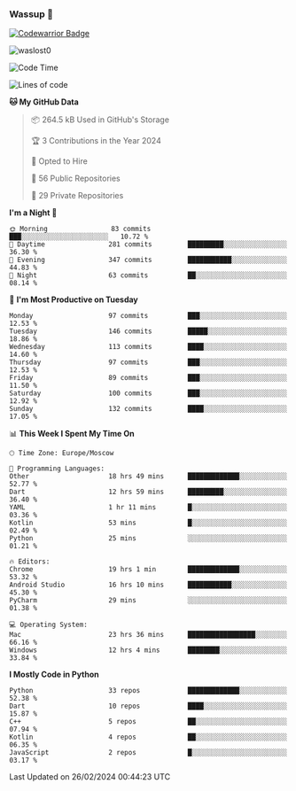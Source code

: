 ### Wassup 👋

[![Codewarrior Badge](https://www.codewars.com/users/waslost/badges/small)](https://www.codewars.com/users/waslost)

<p align="left"> <img src="https://komarev.com/ghpvc/?username=waslost0" alt="waslost0" /></p>

<!--START_SECTION:waka-->
![Code Time](http://img.shields.io/badge/Code%20Time-3%2C952%20hrs%2030%20mins-blue)

![Lines of code](https://img.shields.io/badge/From%20Hello%20World%20I%27ve%20Written-1.4%20million%20lines%20of%20code-blue)

**🐱 My GitHub Data** 

> 📦 264.5 kB Used in GitHub's Storage 
 > 
> 🏆 3 Contributions in the Year 2024
 > 
> 💼 Opted to Hire
 > 
> 📜 56 Public Repositories 
 > 
> 🔑 29 Private Repositories 
 > 
**I'm a Night 🦉** 

```text
🌞 Morning                83 commits          ███░░░░░░░░░░░░░░░░░░░░░░   10.72 % 
🌆 Daytime                281 commits         █████████░░░░░░░░░░░░░░░░   36.30 % 
🌃 Evening                347 commits         ███████████░░░░░░░░░░░░░░   44.83 % 
🌙 Night                  63 commits          ██░░░░░░░░░░░░░░░░░░░░░░░   08.14 % 
```
📅 **I'm Most Productive on Tuesday** 

```text
Monday                   97 commits          ███░░░░░░░░░░░░░░░░░░░░░░   12.53 % 
Tuesday                  146 commits         █████░░░░░░░░░░░░░░░░░░░░   18.86 % 
Wednesday                113 commits         ████░░░░░░░░░░░░░░░░░░░░░   14.60 % 
Thursday                 97 commits          ███░░░░░░░░░░░░░░░░░░░░░░   12.53 % 
Friday                   89 commits          ███░░░░░░░░░░░░░░░░░░░░░░   11.50 % 
Saturday                 100 commits         ███░░░░░░░░░░░░░░░░░░░░░░   12.92 % 
Sunday                   132 commits         ████░░░░░░░░░░░░░░░░░░░░░   17.05 % 
```


📊 **This Week I Spent My Time On** 

```text
🕑︎ Time Zone: Europe/Moscow

💬 Programming Languages: 
Other                    18 hrs 49 mins      █████████████░░░░░░░░░░░░   52.77 % 
Dart                     12 hrs 59 mins      █████████░░░░░░░░░░░░░░░░   36.40 % 
YAML                     1 hr 11 mins        █░░░░░░░░░░░░░░░░░░░░░░░░   03.36 % 
Kotlin                   53 mins             █░░░░░░░░░░░░░░░░░░░░░░░░   02.49 % 
Python                   25 mins             ░░░░░░░░░░░░░░░░░░░░░░░░░   01.21 % 

🔥 Editors: 
Chrome                   19 hrs 1 min        █████████████░░░░░░░░░░░░   53.32 % 
Android Studio           16 hrs 10 mins      ███████████░░░░░░░░░░░░░░   45.30 % 
PyCharm                  29 mins             ░░░░░░░░░░░░░░░░░░░░░░░░░   01.38 % 

💻 Operating System: 
Mac                      23 hrs 36 mins      █████████████████░░░░░░░░   66.16 % 
Windows                  12 hrs 4 mins       ████████░░░░░░░░░░░░░░░░░   33.84 % 
```

**I Mostly Code in Python** 

```text
Python                   33 repos            █████████████░░░░░░░░░░░░   52.38 % 
Dart                     10 repos            ████░░░░░░░░░░░░░░░░░░░░░   15.87 % 
C++                      5 repos             ██░░░░░░░░░░░░░░░░░░░░░░░   07.94 % 
Kotlin                   4 repos             ██░░░░░░░░░░░░░░░░░░░░░░░   06.35 % 
JavaScript               2 repos             █░░░░░░░░░░░░░░░░░░░░░░░░   03.17 % 
```




 Last Updated on 26/02/2024 00:44:23 UTC
<!--END_SECTION:waka-->

